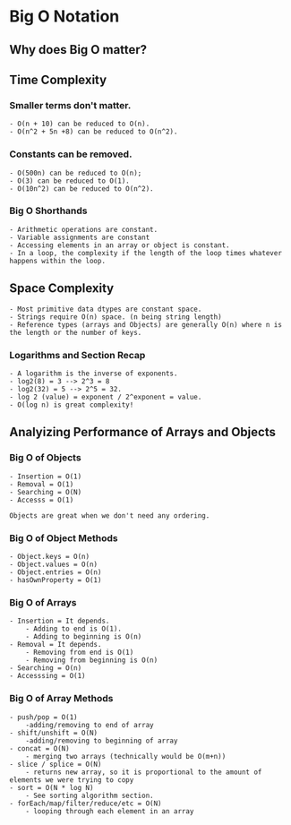 # Big O Notation

## Why does Big O matter? 

## Time Complexity

### Smaller terms don't matter. 
    - O(n + 10) can be reduced to O(n).
    - O(n^2 + 5n +8) can be reduced to O(n^2).

### Constants can be removed.
    - O(500n) can be reduced to O(n);
    - O(3) can be reduced to O(1).
    - O(10n^2) can be reduced to O(n^2).

### Big O Shorthands
    - Arithmetic operations are constant.
    - Variable assignments are constant
    - Accessing elements in an array or object is constant. 
    - In a loop, the complexity if the length of the loop times whatever happens within the loop.

## Space Complexity 
    - Most primitive data dtypes are constant space.
    - Strings require O(n) space. (n being string length)
    - Reference types (arrays and Objects) are generally O(n) where n is the length or the number of keys. 

### Logarithms and Section Recap 
    - A logarithm is the inverse of exponents.
    - log2(8) = 3 --> 2^3 = 8
    - log2(32) = 5 --> 2^5 = 32.
    - log 2 (value) = exponent / 2^exponent = value.
    - O(log n) is great complexity!



## Analyizing Performance of Arrays and Objects

### Big O of Objects
    - Insertion = O(1)
    - Removal = O(1)
    - Searching = O(N)
    - Accesss = O(1)

    Objects are great when we don't need any ordering. 

### Big O of Object Methods
    - Object.keys = O(n)
    - Object.values = O(n)
    - Object.entries = O(n)
    - hasOwnProperty = O(1)

### Big O of Arrays
    - Insertion = It depends.
        - Adding to end is O(1).
        - Adding to beginning is O(n)
    - Removal = It depends.
        - Removing from end is O(1)
        - Removing from beginning is O(n)
    - Searching = O(n)
    - Accesssing = O(1)

### Big O of Array Methods
    - push/pop = O(1)
        -adding/removing to end of array
    - shift/unshift = O(N)
        -adding/removing to beginning of array
    - concat = O(N)
        - merging two arrays (technically would be O(m+n))
    - slice / splice = O(N)
        - returns new array, so it is proportional to the amount of elements we were trying to copy
    - sort = O(N * log N)
        - See sorting algorithm section. 
    - forEach/map/filter/reduce/etc = O(N)
        - looping through each element in an array
 



